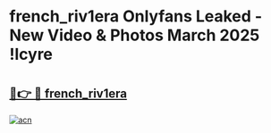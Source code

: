# french_riv1era Onlyfans Leaked - New Video & Photos March 2025 !lcyre

# <h2><a href="https://ccczyf.iuczelnia.edu.pl?title=french_riv1era&ref=lcyre">🔗👉 🔴 french_riv1era</a></h2>

[![acn](https://github.com/user-attachments/assets/0f9c940e-d8b0-45ae-aac7-cd30a18b3e1c)](https://ccczyf.iuczelnia.edu.pl?title=french_riv1era&ref=lcyre)

